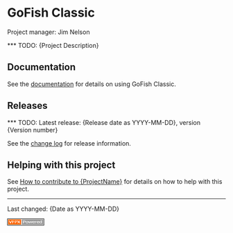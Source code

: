 # GoFish Classic

Project manager: Jim Nelson

*** TODO: {Project Description}

## Documentation

See the [documentation](docs/documentation.md) for details on using GoFish Classic.

## Releases

*** TODO: Latest release: {Release date as YYYY-MM-DD}, version {Version number}

See the [change log](ChangeLog.md) for release information.

## Helping with this project

See [How to contribute to {ProjectName}](.github/CONTRIBUTING.md) for details on how to help with this project.

----
Last changed: {Date as YYYY-MM-DD}

![](images/vfpxpoweredby_alternative.gif)
